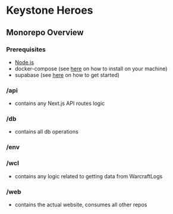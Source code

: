 # Keystone Heroes

## Monorepo Overview

### Prerequisites

- [Node.js](https://nodejs.org/en/)
- docker-compose (see [here](https://docs.docker.com/compose/install/) on how to install on your machine)
- supabase (see [here](https://supabase.io/docs/reference/cli/getting-started) on how to get started)

### /api

- contains any Next.js API routes logic

### /db

- contains all db operations

### /env

### /wcl

- contains any logic related to getting data from WarcraftLogs

### /web

- contains the actual website, consumes all other repos

